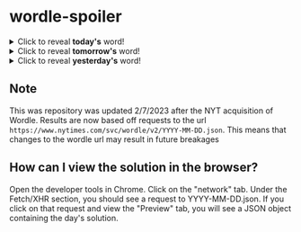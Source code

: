 # wordle-spoiler

<details>
  <summary>Click to reveal <b>today's</b> word!</summary>
  <br>
  <b> sulky </b>
</details>

<details>
  <summary>Click to reveal <b>tomorrow's</b> word!</summary>
  <br>
  <b> horde </b>
</details>

<details>
  <summary>Click to reveal <b>yesterday's</b> word!</summary>
  <br>
  <b> range </b>
</details>

## Note
This was repository was updated 2/7/2023 after the NYT acquisition of Wordle. Results are now based off requests to the url `https://www.nytimes.com/svc/wordle/v2/YYYY-MM-DD.json`. This means that changes to the wordle url may result in future breakages

## How can I view the solution in the browser?
Open the developer tools in Chrome. Click on the "network" tab. Under the Fetch/XHR section, you should see a request to YYYY-MM-DD.json. If you click on that request and view the "Preview" tab, you will see a JSON object containing the day's solution.